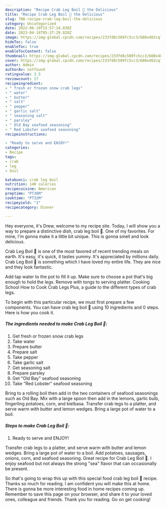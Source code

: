 ```yaml
---
description: "Recipe Crab Leg Boil 🦀 the Delicious"
title: "Recipe Crab Leg Boil 🦀 the Delicious"
slug: 708-recipe-crab-leg-boil-the-delicious
category: Uncategorized
date: 2022-06-19T15:57:24.830Z
date: 2023-04-16T05:37:29.828Z
image: https://img-global.cpcdn.com/recipes/233fd8c589fc5cc3/680x482cq70/crab-leg-boil-recipe-main-photo.jpg
hideToc: false
enableToc: true
enableTocContent: false
thumbnail: https://img-global.cpcdn.com/recipes/233fd8c589fc5cc3/680x482cq70/crab-leg-boil-recipe-main-photo.jpg
cover: https://img-global.cpcdn.com/recipes/233fd8c589fc5cc3/680x482cq70/crab-leg-boil-recipe-main-photo.jpg
author: Admin
authorAv: notfound
ratingvalue: 3.5
reviewcount: 17
recipeingredient:
- " fresh or frozen snow crab legs"
- " water"
- " butter"
- " salt"
- " pepper"
- " garlic salt"
- " seasoning salt"
- " parsley"
- " Old Bay seafood seasoning"
- " Red Lobster seafood seasoning"
recipeinstructions:

- "Ready to serve and ENJOY!"
categories:
- Recipe
tags:
- crab
- leg
- boil

katakunci: crab leg boil 
nutrition: 140 calories
recipecuisine: American
preptime: "PT36M"
cooktime: "PT32M"
recipeyield: "3"
recipecategory: Dinner

---
```



Hey everyone, it's Drew, welcome to my recipe site. Today, I will show you a way to prepare a distinctive dish, crab leg boil 🦀. One of my favorites. For mine, I'm gonna make it a little bit unique. This is gonna smell and look delicious.

Crab Leg Boil 🦀 is one of the most favored of recent trending meals on earth. It's easy, it's quick, it tastes yummy. It's appreciated by millions daily. Crab Leg Boil 🦀 is something which I have loved my entire life. They are nice and they look fantastic.

Add tap water to the pot to fill it up. Make sure to choose a pot that&#39;s big enough to hold the legs. Remove with tongs to serving platter. Cooking School How to Cook Crab Legs Plus, a guide to the different types of crab legs.


To begin with this particular recipe, we must first prepare a few components. You can have crab leg boil 🦀 using 10 ingredients and 0 steps. Here is how you cook it.

<!--inarticleads1-->

##### The ingredients needed to make Crab Leg Boil 🦀:

1. Get  fresh or frozen snow crab legs
1. Take  water
1. Prepare  butter
1. Prepare  salt
1. Take  pepper
1. Take  garlic salt
1. Get  seasoning salt
1. Prepare  parsley
1. Get  &#34;Old Bay&#34; seafood seasoning
1. Take  &#34;Red Lobster&#34; seafood seasoning


Bring to a rolling boil then add in the two containers of seafood seasonings such as Old Bay. Mix with a large spoon then add in the lemons, garlic bulb, fingerling potatoes, corn, and kielbasa. Transfer crab legs to a platter, and serve warm with butter and lemon wedges. Bring a large pot of water to a boil. 

<!--inarticleads2-->

##### Steps to make Crab Leg Boil 🦀:


1. Ready to serve and ENJOY!

Transfer crab legs to a platter, and serve warm with butter and lemon wedges. Bring a large pot of water to a boil. Add potatoes, sausages, onions, corn, and seafood seasoning. Great recipe for Crab Leg Boil 🦀. I enjoy seafood but not always the strong &#34;sea&#34; flavor that can occasionally be present. 

So that's going to wrap this up with this special food crab leg boil 🦀 recipe. Thanks so much for reading. I am confident you will make this at home. There is gonna be more interesting food in home recipes coming up. Remember to save this page on your browser, and share it to your loved ones, colleague and friends. Thank you for reading. Go on get cooking!

